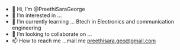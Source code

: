 - 👋 Hi, I’m @PreethiSaraGeorge
- 👀 I’m interested in ...
- 🌱 I’m currently learning ... Btech in Electronics and communication engineering 
- 💞️ I’m looking to collaborate on ...
- 📫 How to reach me ...mail me preethisara.geo@gmail.com

<!---
PreethiSaraGeorge/PreethiSaraGeorge is a ✨ special ✨ repository because its `README.md` (this file) appears on your GitHub profile.
You can click the Preview link to take a look at your changes.
--->
